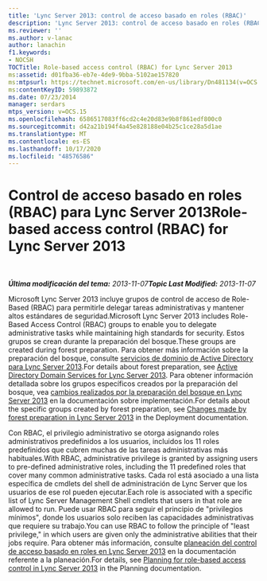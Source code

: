 ```yaml
---
title: 'Lync Server 2013: control de acceso basado en roles (RBAC)'
description: 'Lync Server 2013: control de acceso basado en roles (RBAC).'
ms.reviewer: ''
ms.author: v-lanac
author: lanachin
f1.keywords:
- NOCSH
TOCTitle: Role-based access control (RBAC) for Lync Server 2013
ms:assetid: d01fba36-eb7e-4de9-9bba-5102ae157820
ms:mtpsurl: https://technet.microsoft.com/en-us/library/Dn481134(v=OCS.15)
ms:contentKeyID: 59893872
ms.date: 07/23/2014
manager: serdars
mtps_version: v=OCS.15
ms.openlocfilehash: 6586517083ff6cd2c4e20d83e9b8f861edf800c0
ms.sourcegitcommit: d42a21b194f4a45e828188e04b25c1ce28a5d1ae
ms.translationtype: MT
ms.contentlocale: es-ES
ms.lasthandoff: 10/17/2020
ms.locfileid: "48576586"
---
```

# <a name="role-based-access-control-rbac-for-lync-server-2013"></a><span data-ttu-id="005dc-103">Control de acceso basado en roles (RBAC) para Lync Server 2013</span><span class="sxs-lookup"><span data-stu-id="005dc-103">Role-based access control (RBAC) for Lync Server 2013</span></span>

<div data-xmlns="http://www.w3.org/1999/xhtml">

<div class="topic" data-xmlns="http://www.w3.org/1999/xhtml" data-msxsl="urn:schemas-microsoft-com:xslt" data-cs="https://msdn.microsoft.com/">

<div data-asp="https://msdn2.microsoft.com/asp">



</div>

<div id="mainSection">

<div id="mainBody">

<span> </span>

<span data-ttu-id="005dc-104">_**Última modificación del tema:** 2013-11-07_</span><span class="sxs-lookup"><span data-stu-id="005dc-104">_**Topic Last Modified:** 2013-11-07_</span></span>

<span data-ttu-id="005dc-105">Microsoft Lync Server 2013 incluye grupos de control de acceso de Role-Based (RBAC) para permitirle delegar tareas administrativas y mantener altos estándares de seguridad.</span><span class="sxs-lookup"><span data-stu-id="005dc-105">Microsoft Lync Server 2013 includes Role-Based Access Control (RBAC) groups to enable you to delegate administrative tasks while maintaining high standards for security.</span></span> <span data-ttu-id="005dc-106">Estos grupos se crean durante la preparación del bosque.</span><span class="sxs-lookup"><span data-stu-id="005dc-106">These groups are created during forest preparation.</span></span> <span data-ttu-id="005dc-107">Para obtener más información sobre la preparación del bosque, consulte [servicios de dominio de Active Directory para Lync Server 2013](lync-server-2013-active-directory-domain-services-for-lync-server.md).</span><span class="sxs-lookup"><span data-stu-id="005dc-107">For details about forest preparation, see [Active Directory Domain Services for Lync Server 2013](lync-server-2013-active-directory-domain-services-for-lync-server.md).</span></span> <span data-ttu-id="005dc-108">Para obtener información detallada sobre los grupos específicos creados por la preparación del bosque, vea [cambios realizados por la preparación del bosque en Lync Server 2013](lync-server-2013-changes-made-by-forest-preparation.md) en la documentación sobre implementación.</span><span class="sxs-lookup"><span data-stu-id="005dc-108">For details about the specific groups created by forest preparation, see [Changes made by forest preparation in Lync Server 2013](lync-server-2013-changes-made-by-forest-preparation.md) in the Deployment documentation.</span></span>

<span data-ttu-id="005dc-109">Con RBAC, el privilegio administrativo se otorga asignando roles administrativos predefinidos a los usuarios, incluidos los 11 roles predefinidos que cubren muchas de las tareas administrativas más habituales.</span><span class="sxs-lookup"><span data-stu-id="005dc-109">With RBAC, administrative privilege is granted by assigning users to pre-defined administrative roles, including the 11 predefined roles that cover many common administrative tasks.</span></span> <span data-ttu-id="005dc-110">Cada rol está asociado a una lista específica de cmdlets del shell de administración de Lync Server que los usuarios de ese rol pueden ejecutar.</span><span class="sxs-lookup"><span data-stu-id="005dc-110">Each role is associated with a specific list of Lync Server Management Shell cmdlets that users in that role are allowed to run.</span></span> <span data-ttu-id="005dc-111">Puede usar RBAC para seguir el principio de "privilegios mínimos", donde los usuarios solo reciben las capacidades administrativas que requiere su trabajo.</span><span class="sxs-lookup"><span data-stu-id="005dc-111">You can use RBAC to follow the principle of "least privilege," in which users are given only the administrative abilities that their jobs require.</span></span> <span data-ttu-id="005dc-112">Para obtener más información, consulte [planeación del control de acceso basado en roles en Lync Server 2013](lync-server-2013-planning-for-role-based-access-control.md) en la documentación referente a la planeación.</span><span class="sxs-lookup"><span data-stu-id="005dc-112">For details, see [Planning for role-based access control in Lync Server 2013](lync-server-2013-planning-for-role-based-access-control.md) in the Planning documentation.</span></span>

</div>

<span> </span>

</div>

</div>

</div>


